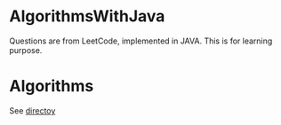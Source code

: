 # AlgorithmsWithJava

Questions are from LeetCode, implemented in JAVA. This is for learning purpose. 

# Algorithms
See [directoy](DIRECTORY.md)
